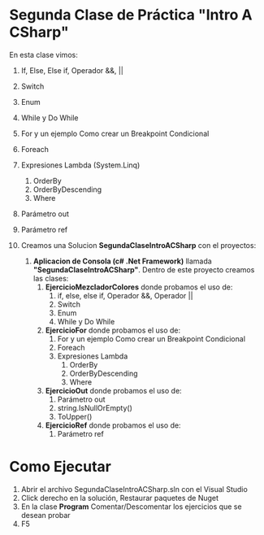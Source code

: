 # Segunda Clase de Práctica "Intro A CSharp"

En esta clase vimos:
1. If, Else, Else if, Operador &&, ||
2. Switch
3. Enum
4. While y Do While
5. For y un ejemplo Como crear un Breakpoint Condicional
6. Foreach
7. Expresiones Lambda (System.Linq)
	1. OrderBy
	2. OrderByDescending
	3. Where
8. Parámetro out
9. Parámetro ref
	
1. Creamos una Solucion **SegundaClaseIntroACSharp** con el proyectos:
	1. **Aplicacion de Consola (c# .Net Framework)** llamada **"SegundaClaseIntroACSharp"**. Dentro de este proyecto creamos las clases:
		1. **EjercicioMezcladorColores** donde probamos el uso de:
			1. if, else, else if, Operador &&, Operador ||
			2. Switch
			3. Enum
			4. While y Do While
		2. **EjercicioFor** donde probamos el uso de:
			1. For y un ejemplo Como crear un Breakpoint Condicional
			2. Foreach
			3. Expresiones Lambda
				1. OrderBy
				2. OrderByDescending
				3. Where
		3. **EjercicioOut** donde probamos el uso de:
			1. Parámetro out
			2. string.IsNullOrEmpty()
			3. ToUpper()
		4. **EjercicioRef** donde probamos el uso de:
			1. Parámetro ref
		
# Como Ejecutar
1. Abrir el archivo SegundaClaseIntroACSharp.sln con el Visual Studio
2. Click derecho en la solución, Restaurar paquetes de Nuget
3. En la clase **Program** Comentar/Descomentar los ejercicios que se desean probar
3. F5